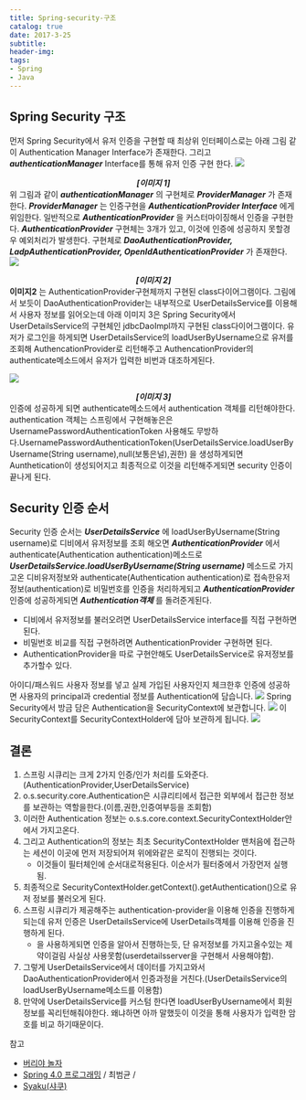 ```yaml
---
title: Spring-security-구조
catalog: true
date: 2017-3-25
subtitle:
header-img:
tags:
- Spring
- Java
---
```


## Spring Security 구조
먼저 Spring Security에서 유저 인증을 구현할 때 최상위 인터페이스로는 아래 그림 같이 Authentication Manager Interface가 존재한다. 그리고 ***authenticationManager*** Interface를 통해 유저 인증 구현 한다.
![](http://i.imgur.com/m5dfYew.png)
***<center>[이미지 1]</center>***
위 그림과 같이 ***authenticationManager*** 의 구현체로 ***ProviderManager*** 가 존재한다. ***ProviderManager*** 는 인증구현을 ***AuthenticationProvider Interface*** 에게 위임한다. 일반적으로 ***AuthenticationProvider*** 을 커스터마이징해서 인증을 구현한다. ***AuthenticationProvider*** 구현체는 3개가 있고, 이것에 인증에 성공하지 못할경우 예외처리가 발생한다. 구현체로 ***DaoAuthenticationProvider, LadpAuthenticationProvider, OpenIdAuthenticationProvider*** 가 존재한다.
![](http://i.imgur.com/ByfYXXm.png)

***<center>[이미지 2]</center>***
**이미지2** 는 AuthenticationProvider구현체까지 구현된 class다이어그램이다. 그림에서 보듯이 DaoAuthenticationProvider는 내부적으로 UserDetailsService를 이용해서 사용자 정보를 읽어오는데 아래 이미지 3은 Spring Security에서 UserDetailsService의 구현체인 jdbcDaoImpl까지 구현된 class다이어그램이다. 유저가 로그인을 하게되면 UserDetailsService의 loadUserByUsername으로 유저를 조회해 AuthencationProvider로 리턴해주고 AuthencationProvider의 authenticate메소드에서 유저가 입력한 비번과 대조하게된다.

![](http://i.imgur.com/nCawRsL.png)
***<center>[이미지 3]</center>***
인증에 성공하게 되면 authenticate메소드에서 authentication 객체를 리턴해야한다. authentication 객체는 스프링에서 구현해놓은은 UsernamePasswordAuthenticationToken 사용해도 무방하다.UsernamePasswordAuthenticationToken(UserDetailsService.loadUserByUsername(String username),null(보통은널),권한) 을 생성하게되면 Aunthetication이 생성되어지고 최종적으로 이것을 리턴해주게되면 security 인증이 끝나게 된다.

## Security 인증 순서
Security 인증 순서는 ***UserDetailsService*** 에 loadUserByUsername(String username)로 디비에서 유저정보를 조회 해오면 ***AuthenticationProvider*** 에서 authenticate(Authentication authentication)메소드로 ***UserDetailsService.loadUserByUsername(String username)*** 메소드로 가지고온 디비유저정보와 authenticate(Authentication authentication)로 접속한유저 정보(authentication)로 비밀번호를 인증을 처리하게되고 ***AuthenticationProvider***  인증에 성공하게되면 ***Authentication객체*** 를 돌려준게된다.
* 디비에서 유저정보를 불러오려면 UserDetailsService interface를 직접 구현하면 된다.
* 비밀번호 비교를 직접 구현하려면 AuthenticationProvider 구현하면 된다.
* AuthenticationProvider을 따로 구현안해도 UserDetailsService로 유저정보를 추가할수 있다.

아이디/패스워드 사용자 정보를 넣고 실제 가입된 사용자인지 체크한후 인증에 성공하면 사용자의 principal과 credential 정보를 Authentication에 담습니다.
![](http://i.imgur.com/77uaOY2.png)
Spring Security에서 방금 담은 Authentication을  SecurityContext에 보관합니다.
![](http://i.imgur.com/0PY4TWC.png)
이 SecurityContext를 SecurityContextHolder에 담아 보관하게 됩니다.
![](http://i.imgur.com/a3pQv6A.png)
## 결론

1. 스프링 시큐리는 크게 2가지 인증/인가 처리를 도와준다. (AuthenticationProvider,UserDetailsService)
2. o.s.security.core.Authentication은 시큐리티에서 접근한 외부에서 접근한 정보를 보관하는 역할을한다.(이름,권한,인증여부등을 조회함)
3. 이러한 Authentication 정보는 o.s.s.core.context.SecurityContextHolder안에서 가지고온다.
4. 그리고 Authentication의 정보는 최초 SecurityContextHolder 맨처음에 접근하는 세션이 이곳에 먼저 저장되어져 위에와같은 로직이 진행되는 것이다.
    * 이것들이 필터체인에 순서대로적용된다. 이순서가 필터중에서 가장먼저 실행됨.
5. 최종적으로 SecurityContextHolder.getContext().getAuthentication()으로 유저 정보를 불러오게 된다.
5. 스프링 시큐리가 제공해주는 authentication-provider을 이용해 인증을 진행하게되는데 유저 인증은 UserDetailsService에 UserDetails객체를 이용해 인증을 진행하게 된다.
    * <jdbc-user-service>을 사용하게되면 인증을 알아서 진행하는듯, 단 유저정보를 가지고올수있는 제약이걸림 사실상 사용못함(userdetailsserver을 구현해서 사용해야함).
6. 그렇게 UserDetailsService에서 데이터를 가지고와서 DaoAuthenticationProvider에서 인증과정을 거친다.(UserDetailsService의 loadUserByUsername메소드를 이용함)
7. 만약에 UserDetailsService를 커스텀 한다면 loadUserByUsername에서 회원정보를 꼭리턴해줘야한다. 왜냐하면 아까 말했듯이 이것을 통해 사용자가 입력한 암호를 비교 하기때문이다.


참고<br>
* [버리야 놀자](http://flyburi.com/584) <br>
* [Spring 4.0 프로그래밍](http://storefarm.naver.com/dcvirus/products/458328014?NaPm=ct%3Dj06r6ydk%7Cci%3D1744f23aa4586709889a372fc15683afa2b4928e%7Ctr%3Dsls%7Csn%3D182521%7Chk%3Dab9fe496302792c50421edea06a3e322286ad2b9) / 최범균 /<br>
* [Syaku(샤쿠)](http://syaku.tistory.com/286)<br>
